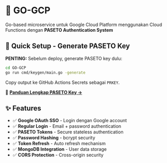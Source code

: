 # 🚀 GO-GCP

Go-based microservice untuk Google Cloud Platform menggunakan Cloud Functions dengan **PASETO Authentication System**

## 🔐 Quick Setup - Generate PASETO Key

**PENTING:** Sebelum deploy, generate PASETO key dulu:

```bash
cd GO-GCP
go run cmd/keygen/main.go -generate
```

Copy output ke GitHub Actions Secrets sebagai `PRKEY`.

📖 **[Panduan Lengkap PASETO Key →](./PASETO_KEY_GUIDE.md)**

## ✨ Features

- ✅ **Google OAuth SSO** - Login dengan Google account
- ✅ **Regular Login** - Email + password authentication
- ✅ **PASETO Tokens** - Secure stateless authentication
- ✅ **Password Hashing** - bcrypt security
- ✅ **Token Refresh** - Auto refresh mechanism
- ✅ **MongoDB Integration** - User data storage
- ✅ **CORS Protection** - Cross-origin security

